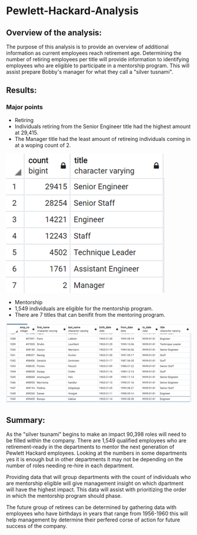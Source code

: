# Pewlett-Hackard-Analysis

## Overview of the analysis: 
The purpose of this analysis is to provide an overview of additional information as current employees reach retirement age.  Determining the number of retiring employees per title will provide information to identifying employees who are eligible to participate in a mentorship program. This will assist prepare Bobby's manager for what they call a "silver tusnami".

## Results:

### Major points
- Retiring
 - Individuals retiring from the Senior Engineer title had the highest amount at 29,415.
 - The Manager title had the least amount of retireing individuals coming in at a woping count of 2.

![retiring_titles](https://github.com/Coachnmomof3/Pewlett-Hackard-Analysis/blob/master/retiring_titles.png)

- Mentorship
 - 1,549 individuals are eligible for the mentorship program.
 - There are 7 titles that can benifit from the mentoring program.
 
![mentorship_eligibility](https://github.com/Coachnmomof3/Pewlett-Hackard-Analysis/blob/master/mentorship_eligibility.png)

## Summary: 
As the "silver tsunami" begins to make an impact 90,398 roles will need to be filled within the company. There are 1,549 qualified employees who are retirement-ready in the departments to mentor the next generation of Pewlett Hackard employees. Looking at the numbers in some departments yes it is enough but in other departments it may not be depending on the number of roles needing re-hire in each department.

Providing data that will group departments with the count of individuals who are mentorship eligible will give management insight on which dpartment will have the highest impact. This data will assist with prioritizing the order in which the mentorship program should phase.

The future group of retirees can be determined by gathering data with employees who have birthdays in years that range from 1956-1960 this will help management by determine their perfered corse of action for future success of the company.
